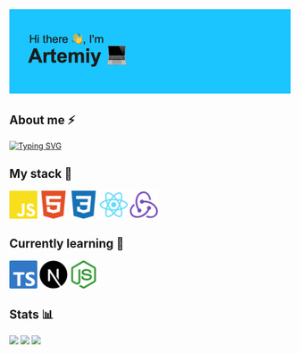 <img src="header.png">

## About me ⚡
[![Typing SVG](https://readme-typing-svg.herokuapp.com?font=Fira+code&duration=2500&pause=1000&color=1BC5FF&multiline=true&repeat=true&random=false&width=500&height=60&lines=-+Computer+science+student+at+UrFU;-+Frontend+Dev+from+Ekaterinburg%2C+Russia)](https://git.io/typing-svg)

## My stack 🚀
<img width="50px" src="icons/javascript-color.svg"> <img width="50px" src="icons/html5-color.svg"> <img width="50px" src="icons/css3-color.svg"> <img width="50px" src="icons/react-color.svg"> <img width="50px" src="icons/redux-color.svg">

## Currently learning 🌱
<img width="50px" src="icons/typescript-color.svg"> <img width="50px" src="icons/nextdotjs-color.svg"> <img width="50px" src="icons/nodedotjs-color.svg">

## Stats 📊
![](http://github-profile-summary-cards.vercel.app/api/cards/profile-details?username=B1ackMambaX&theme=react)
![](http://github-profile-summary-cards.vercel.app/api/cards/stats?username=B1ackMambaX&theme=react)
![](http://github-profile-summary-cards.vercel.app/api/cards/repos-per-language?username=B1ackMambaX&theme=react)
